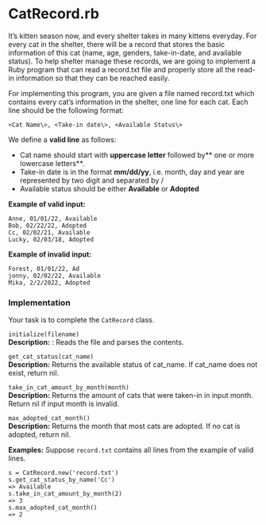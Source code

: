 # CatRecord.rb
It’s kitten season now, and every shelter takes in many kittens everyday. For every cat in the shelter, there will be a record that stores the basic information of this cat (name, age, genders, take-in-date, and available status). To help shelter manage these records, we are going to implement a Ruby program that can read a record.txt file and properly store all the read-in information so that they can be reached easily.

For implementing this program, you are given a file named record.txt which contains every cat’s information in the shelter, one line for each cat. Each line should be the following format:

```
<Cat Name\>, <Take-in date\>, <Available Status\>
```
 
We define a **valid line** as follows:
- Cat name should start with **uppercase letter** followed by** one or more lowercase letters**.
- Take-in date is in the format **mm/dd/yy**, i.e. month, day and year are represented by two digit and separated by /
- Available status should be either **Available** or **Adopted**

**Example of valid input:**  
```
Anne, 01/01/22, Available  
Bob, 02/22/22, Adopted  
Cc, 02/02/21, Available  
Lucky, 02/03/18, Adopted  
```

**Example of invalid input:**
```
Forest, 01/01/22, Ad  
jonny, 02/02/22, Available  
Mika, 2/2/2022, Adopted  
```
  
### Implementation
Your task is to complete the `CatRecord` class.

`initialize(filename)`  
**Description:** : Reads the file and parses the contents.

`get_cat_status(cat_name)`  
**Description:**  Returns the available status of cat_name. If cat_name does not exist, return nil.

`take_in_cat_amount_by_month(month)`  
**Description:** Returns the amount of cats that were taken-in in input month. Return nil if input month is invalid.

`max_adopted_cat_month()`  
**Description:** Returns the month that most cats are adopted. If no cat is adopted, return nil.

**Examples:**
Suppose `record.txt` contains all lines from the example of valid lines.
```
s = CatRecord.new('record.txt')  
s.get_cat_status_by_name('Cc')  
=> Available
s.take_in_cat_amount_by_month(2)  
=> 3
s.max_adopted_cat_month()  
=> 2
```
